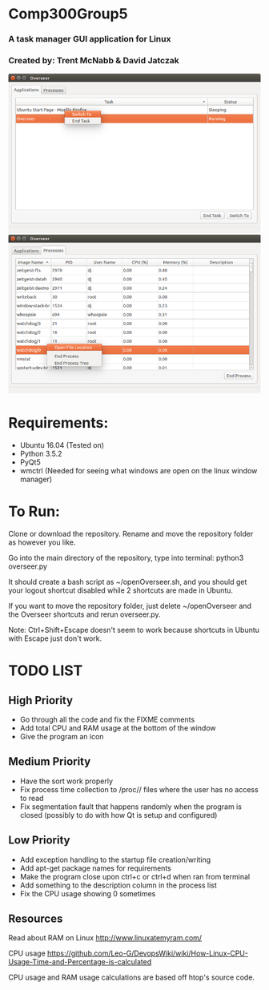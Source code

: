 # Comp300Group5
### A task manager GUI application for Linux
### Created by: Trent McNabb & David Jatczak

![Alt text](preview1.png?raw=true)
![Alt text](preview2.png?raw=true)

# Requirements:
- Ubuntu 16.04 (Tested on)
- Python 3.5.2
- PyQt5
- wmctrl (Needed for seeing what windows are open on the linux window manager)

# To Run:
Clone or download the repository. Rename and move the repository folder as however you like.

Go into the main directory of the repository, type into terminal: python3 overseer.py

It should create a bash script as ~/openOverseer.sh, and you should get your logout shortcut disabled while 2 shortcuts are made in Ubuntu.

If you want to move the repository folder, just delete ~/openOverseer and the Overseer shortcuts and rerun overseer.py.

Note: Ctrl+Shift+Escape doesn't seem to work because shortcuts in Ubuntu with Escape just don't work.

# TODO LIST

## High Priority

- Go through all the code and fix the FIXME comments
- Add total CPU and RAM usage at the bottom of the window
- Give the program an icon

## Medium Priority

- Have the sort work properly
- Fix process time collection to /proc/<PID>/ files where the user has no access to read
- Fix segmentation fault that happens randomly when the program is closed (possibly to do with how Qt is setup and configured)

## Low Priority

- Add exception handling to the startup file creation/writing
- Add apt-get package names for requirements
- Make the program close upon ctrl+c or ctrl+d when ran from terminal
- Add something to the description column in the process list
- Fix the CPU usage showing 0 sometimes


## Resources

Read about RAM on Linux
http://www.linuxatemyram.com/

CPU usage
https://github.com/Leo-G/DevopsWiki/wiki/How-Linux-CPU-Usage-Time-and-Percentage-is-calculated

CPU usage and RAM usage calculations are based off htop's source code.
